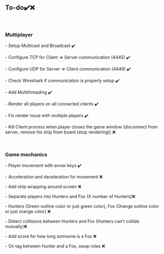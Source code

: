 <h2>To-do✔️❌</h2>
<br>
<h3>Multiplayer</h3>
<p>- Setup Multicast and Broadcast ✔️</p>
<p>- Configure TCP for Client => Server communication (4445) ✔️</p>
<p>- Configure UDP for Server => Client communication (4446) ✔️</p>
<p>- Check Wireshark if communication is properly setup ✔️</p>
<p>- Add Multithreading ✔️</p>
<p>- Render all players on all connected clients ✔️</p>
<p>- Fix render issue with multiple players ✔️</p>
<p>- Kill Client process when player closes the game window (disconnect from server, remove his ship from board (stop rendering)) ❌</p>
<br>
<h3>Game mechanics</h3>
<p>- Player movement with arrow keys ✔️</p>
<p>- Acceleration and deceleration for movement ❌</p>
<p>- Add ship wrapping around screen ❌</p>
<p>- Separate players into Hunters and Fox (X number of Hunters)❌</p>
<p>- Hunters (Green outline color or just green color), Fox (Orange outline color or just orange color) ❌</p>
<p>- Detect collisions between Hunters and Fox (Hunters can't collide mutually)❌</p>
<p>- Add score for how long someone is a Fox ❌</p>
<p>- On tag between Hunter and a Fox, swap roles ❌</p>
